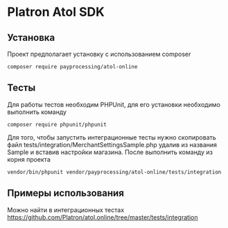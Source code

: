 Platron Atol SDK
===============
## Установка

Проект предполагает установку с использованием composer
<pre><code>composer require payprocessing/atol-online</pre></code>

## Тесты
Для работы тестов необходим PHPUnit, для его установки необходимо выполнить команду
```
composer require phpunit/phpunit
```
Для того, чтобы запустить интеграционные тесты нужно скопировать файл tests/integration/MerchantSettingsSample.php удалив 
из названия Sample и вставив настройки магазина. После выполнить команду из корня проекта
```
vendor/bin/phpunit vendor/payprocessing/atol-online/tests/integration
```

## Примеры использования

Можно найти в интеграционных тестах https://github.com/Platron/atol.online/tree/master/tests/integration
